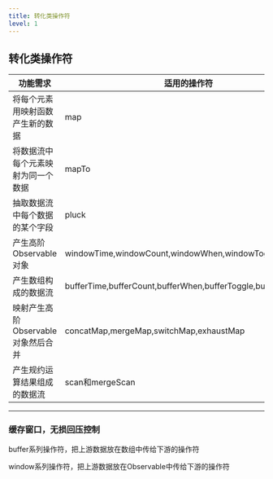 ```yaml
---
title: 转化类操作符
level: 1
---
```


## 转化类操作符

| 功能需求                           | 适用的操作符                                          |
| ---------------------------------- | ----------------------------------------------------- |
| 将每个元素用映射函数产生新的数据   | map                                                   |
| 将数据流中每个元素映射为同一个数据 | mapTo                                                 |
| 抽取数据流中每个数据的某个字段     | pluck                                                 |
| 产生高阶Observable对象             | windowTime,windowCount,windowWhen,windowToggle,window |
| 产生数组构成的数据流               | bufferTime,bufferCount,bufferWhen,bufferToggle,buffer |
| 映射产生高阶Observable对象然后合并 | concatMap,mergeMap,switchMap,exhaustMap               |
| 产生规约运算结果组成的数据流       | scan和mergeScan                                       |

---

### 缓存窗口，无损回压控制

buffer系列操作符，把上游数据放在数组中传给下游的操作符

window系列操作符，把上游数据放在Observable中传给下游的操作符
